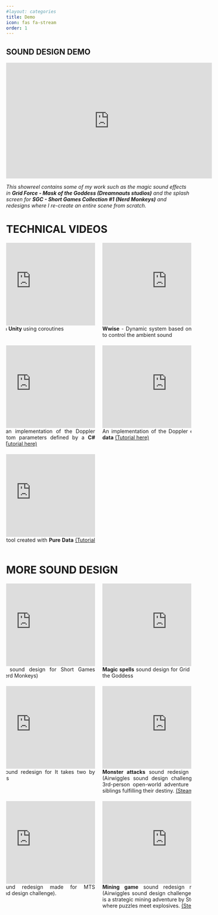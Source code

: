 ```yaml
---
#layout: categories
title: Demo
icon: fas fa-stream
order: 1
---
```


<style>
/*main video*/
.video-container {
  text-align: center;
}

.video-container iframe {
  width: 560px;
  height: 315px;
}
/*mobile responsiveness*/
@media (max-width: 767px) {
  .video-container {
    width: 100%;
  }

  .video-container iframe {
    width: 100%;
    height: auto;
  }
}

/* Video gallery */
.video-gallery {
  margin: 20px 0;
  overflow: hidden;
}

.grid-container {
  display: flex;
  justify-content: center;
  margin: 0;
}

.grid {
  display: grid;
  grid-template-columns: repeat(2, 1fr);
  grid-gap: 20px;
}

.grid-item {
  position: relative;
  padding-bottom: 0;
}

.grid-item iframe {
  width: 350px;
  height: 225px;
  object-fit: cover;
  border: 0px;
}

.video-text {
  font-size: 14px;
  text-align: justify;
  margin-top: 0px;
  width: 100%;
  max-width: 350px;
  margin-left: auto;
  margin-right: auto;
}

/* Mobile responsiveness */
@media (max-width: 768px) {
  .grid {
    grid-template-columns: repeat(1, 1fr);
  }

  .grid-item {
    padding-bottom: 0;
    width: 90%;
    margin-left: auto;
    margin-right: auto;
  }

  .grid-item iframe {
    width: 100%;
    height: auto;
    padding-bottom: 0;
  }
}
</style>


## SOUND DESIGN DEMO

<div style="text-align: center;">
  <div class="video-container">
    <iframe width="560" height="315" src="https://www.youtube.com/embed/zy9apla4ko4?si=JM6dMMV3uD0z6Yx3" title="YouTube video player" frameborder="0" allow="accelerometer; autoplay; clipboard-write; encrypted-media; gyroscope; picture-in-picture; web-share" allowfullscreen></iframe>
  </div>
</div>

_This showreel contains some of my work such as the magic sound effects in **Grid Force - Mask of the Goddess (Dreamnauts studios)** and the splash screen for **SGC - Short Games Collection #1 (Nerd Monkeys)**  and redesigns where I re-create an entire scene from scratch._


# TECHNICAL VIDEOS 
<div class="video-gallery">
  <div class="grid-container">
    <div class="grid">
      <div class="grid-item">
        <iframe src="https://www.youtube.com/embed/2PX0yoSkC6Q?si=arRtRas4RZE1M4mP" frameborder="0" allowfullscreen></iframe>
        <div class="video-text"> Soundscaping in <b>Unity</b> using coroutines</div>
      </div>
      <div class="grid-item">
        <iframe src="https://www.youtube.com/embed/wJS7oHe3OCw?si=IgpRS6D4E3PRAYmx" frameborder="0" allowfullscreen></iframe>
        <div class="video-text"> <b>Wwise</b> - Dynamic system based on day/night cycle to control the ambient sound </div>
      </div>
      <div class="grid-item">
        <iframe src="https://www.youtube.com/embed/cUD6vHqMwLU" frameborder="0" allowfullscreen></iframe>
        <div class="video-text"> Demonstrating an implementation of the Doppler effect with custom parameters defined by a <b>C# script in Unity</b> <a href="https://nico-audio.github.io/posts/doppler-effect/" frameborder="0" allowfullscreen>(Tutorial here)</a> </div>
      </div>
      <div class="grid-item">
        <iframe src="https://www.youtube.com/embed/X8SD_jf_PII" frameborder="0" allowfullscreen></iframe>
        <div class="video-text"> An implementation of the Doppler effect with <b>Pure data</b> <a href="https://nico-audio.github.io/posts/doppler-effect/">(Tutorial here)</a></div>
      </div>
      <div class="grid-item">
        <iframe src="https://www.youtube.com/embed/Gj6VqbLJr6I" frameborder="0" allowfullscreen></iframe>
        <div class="video-text"> A sound design tool created with <b>Pure Data</b> <a href="https://nico-audio.github.io/posts/easteregg/">(Tutorial here)</a></div>
      </div>
    </div>
  </div>
</div>


# MORE SOUND DESIGN

  <div class="video-gallery">
    <div class="grid-container">
      <div class="grid">
        <div class="grid-item">
          <iframe src="https://www.youtube.com/embed/69eluR8comA?si=tNQjGMXMFmcJ8hwZ" frameborder="0" allowfullscreen></iframe>
          <div class="video-text"> <b>Splash Screen</b> sound design for Short Games Collection #1 (Nerd Monkeys) </div>
        </div>
        <div class="grid-item">
          <iframe src="https://www.youtube.com/embed/XceLiKuplqI?si=4Lw5cmJkMbfrMjbC" frameborder="0" allowfullscreen></iframe>
          <div class="video-text"> <b>Magic spells</b> sound design for Grid Force - Mask of the Goddess </div>
        </div>
        <div class="grid-item">
          <iframe src="https://www.youtube.com/embed/Tf7n4G2A3Tg?si=hKdmI-qt4s71avpu" frameborder="0" allowfullscreen></iframe>
          <div class="video-text"> <b>Magic spells</b> sound redesign for It takes two by Hazelight Studios</div>
        </div>
        <div class="grid-item">
          <iframe src="https://www.youtube.com/embed/_5OLb5FeOJE?si=aXbYVjx_tn4-sL-F" frameborder="0" allowfullscreen></iframe>
          <div class="video-text"> <b>Monster attacks</b> sound redesign made for MTS (Airwiggles sound design challenge). Elements is 3rd-person open-world adventure RPG about two siblings fulfilling their destiny. <a href="https://store.steampowered.com/app/1468110/Elements/" target="_blank">(Steam)</a></div>
        </div>
        <div class="grid-item">
          <iframe src="https://www.youtube.com/embed/ShWSV1enQIc?si=Zg5zMi88NokrHmUS" frameborder="0" allowfullscreen></iframe>
          <div class="video-text"> <b>Machinery</b> sound redesign made for MTS (Airwiggles sound design challenge).</div>
        </div>
        <div class="grid-item">
          <iframe src="https://www.youtube.com/embed/ccJ3gb8eM8s?si=XXaGemddxMUIf_Lh" frameborder="0" allowfullscreen></iframe>
          <div class="video-text"> <b>Mining game</b> sound redesign made for MTS (Airwiggles sound design challenge). Dig Dig Boom is a strategic mining adventure by SteinMakesGames where puzzles meet explosives. <a href="https://store.steampowered.com/app/2026040/Dig_Dig_Boom/" target="_blank">(Steam)</a> </div>
        </div>          